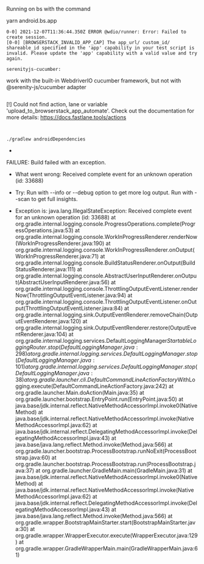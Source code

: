 Running on bs with the command

yarn android.bs.app

```
0-0] 2021-12-07T11:36:44.350Z ERROR @wdio/runner: Error: Failed to create session.
[0-0] [BROWSERSTACK_INVALID_APP_CAP] The app_url/ custom_id/ shareable_id specified in the 'app' capability in your test script is invalid. Please update the 'app' capability with a valid value and try again.

serenityjs-cucumber:

```

work with the built-in WebdriverIO cucumber framework, but not with @serenity-js/cucumber adapter

```

```
[!] Could not find action, lane or variable 'upload_to_browserstack_app_automate'. Check out the documentation for more details: https://docs.fastlane.tools/actions
```


./gradlew androidDependencies

```
+
FAILURE: Build failed with an exception.

* What went wrong:
Received complete event for an unknown operation (id: 33688)

* Try:
Run with --info or --debug option to get more log output. Run with --scan to get full insights.

* Exception is:
java.lang.IllegalStateException: Received complete event for an unknown operation (id: 33688)
        at org.gradle.internal.logging.console.ProgressOperations.complete(ProgressOperations.java:53)
        at org.gradle.internal.logging.console.WorkInProgressRenderer.renderNow(WorkInProgressRenderer.java:190)
        at org.gradle.internal.logging.console.WorkInProgressRenderer.onOutput(WorkInProgressRenderer.java:71)
        at org.gradle.internal.logging.console.BuildStatusRenderer.onOutput(BuildStatusRenderer.java:111)
        at org.gradle.internal.logging.console.AbstractUserInputRenderer.onOutput(AbstractUserInputRenderer.java:56)
        at org.gradle.internal.logging.console.ThrottlingOutputEventListener.renderNow(ThrottlingOutputEventListener.java:94)
        at org.gradle.internal.logging.console.ThrottlingOutputEventListener.onOutput(ThrottlingOutputEventListener.java:84)
        at org.gradle.internal.logging.sink.OutputEventRenderer.removeChain(OutputEventRenderer.java:120)
        at org.gradle.internal.logging.sink.OutputEventRenderer.restore(OutputEventRenderer.java:104)
        at org.gradle.internal.logging.services.DefaultLoggingManager$StartableLoggingRouter.stop(DefaultLoggingManager.java:298)
        at org.gradle.internal.logging.services.DefaultLoggingManager.stop(DefaultLoggingManager.java:101)
        at org.gradle.internal.logging.services.DefaultLoggingManager.stop(DefaultLoggingManager.java:38)
        at org.gradle.launcher.cli.DefaultCommandLineActionFactory$WithLogging.execute(DefaultCommandLineActionFactory.java:242)
        at org.gradle.launcher.Main.doAction(Main.java:35)
        at org.gradle.launcher.bootstrap.EntryPoint.run(EntryPoint.java:50)
        at java.base/jdk.internal.reflect.NativeMethodAccessorImpl.invoke0(Native Method)
        at java.base/jdk.internal.reflect.NativeMethodAccessorImpl.invoke(NativeMethodAccessorImpl.java:62)
        at java.base/jdk.internal.reflect.DelegatingMethodAccessorImpl.invoke(DelegatingMethodAccessorImpl.java:43)
        at java.base/java.lang.reflect.Method.invoke(Method.java:566)
        at org.gradle.launcher.bootstrap.ProcessBootstrap.runNoExit(ProcessBootstrap.java:60)
        at org.gradle.launcher.bootstrap.ProcessBootstrap.run(ProcessBootstrap.java:37)
        at org.gradle.launcher.GradleMain.main(GradleMain.java:31)
        at java.base/jdk.internal.reflect.NativeMethodAccessorImpl.invoke0(Native Method)
        at java.base/jdk.internal.reflect.NativeMethodAccessorImpl.invoke(NativeMethodAccessorImpl.java:62)
        at java.base/jdk.internal.reflect.DelegatingMethodAccessorImpl.invoke(DelegatingMethodAccessorImpl.java:43)
        at java.base/java.lang.reflect.Method.invoke(Method.java:566)
        at org.gradle.wrapper.BootstrapMainStarter.start(BootstrapMainStarter.java:30)
        at org.gradle.wrapper.WrapperExecutor.execute(WrapperExecutor.java:129)
        at org.gradle.wrapper.GradleWrapperMain.main(GradleWrapperMain.java:61)
```